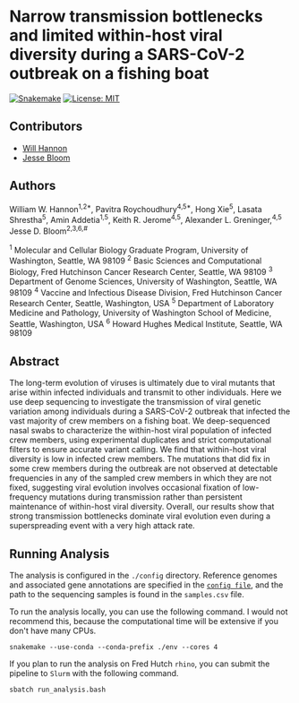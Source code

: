 # Narrow transmission bottlenecks and limited within-host viral diversity during a SARS-CoV-2 outbreak on a fishing boat

[![Snakemake](https://img.shields.io/badge/snakemake-≥5.17-brightgreen.svg)](https://snakemake.bitbucket.io)
[![License: MIT](https://img.shields.io/badge/License-MIT-yellow.svg)](https://opensource.org/licenses/MIT)

## Contributors

* [Will Hannon](https://www.linkedin.com/in/williamhannon/)
* [Jesse Bloom](https://www.fredhutch.org/en/faculty-lab-directory/bloom-jesse.html)

## Authors
William W. Hannon<sup>1,2*</sup>, Pavitra Roychoudhury<sup>4,5*</sup>, Hong Xie<sup>5</sup>, Lasata Shrestha<sup>5</sup>, Amin Addetia<sup>1,5</sup>, Keith R. Jerome<sup>4,5</sup>, Alexander L. Greninger,<sup>4,5</sup> Jesse D. Bloom<sup>2,3,6,#</sup>
 
<sup>1</sup> Molecular and Cellular Biology Graduate Program, University of Washington, Seattle, WA 98109
<sup>2</sup> Basic Sciences and Computational Biology, Fred Hutchinson Cancer Research Center, Seattle, WA 98109
<sup>3</sup> Department of Genome Sciences, University of Washington, Seattle, WA 98109
<sup>4</sup> Vaccine and Infectious Disease Division, Fred Hutchinson Cancer Research Center, Seattle, Washington, USA
<sup>5</sup> Department of Laboratory Medicine and Pathology, University of Washington School of Medicine, Seattle, Washington, USA
<sup>6</sup> Howard Hughes Medical Institute, Seattle, WA 98109

## Abstract

The long-term evolution of viruses is ultimately due to viral mutants that arise within infected individuals and transmit to other individuals. Here we use deep sequencing to investigate the transmission of viral genetic variation among individuals during a SARS-CoV-2 outbreak that infected the vast majority of crew members on a fishing boat. We deep-sequenced nasal swabs to characterize the within-host viral population of infected crew members, using experimental duplicates and strict computational filters to ensure accurate variant calling. We find that within-host viral diversity is low in infected crew members. The mutations that did fix in some crew members during the outbreak are not observed at detectable frequencies in any of the sampled crew members in which they are not fixed, suggesting viral evolution involves occasional fixation of low-frequency mutations during transmission rather than persistent maintenance of within-host viral diversity. Overall, our results show that strong transmission bottlenecks dominate viral evolution even during a superspreading event with a very high attack rate. 

## Running Analysis

The analysis is configured in the `./config` directory. Reference genomes and associated gene annotations are specified in the [`config file`](/config/config.yml), and the path to the sequencing samples is found in the `samples.csv` file.  

To run the analysis locally, you can use the following command. I would not recommend this, because the computational time will be extensive if you don't have many CPUs. 

```
snakemake --use-conda --conda-prefix ./env --cores 4
```

If you plan to run the analysis on Fred Hutch `rhino`, you can submit the pipeline to `Slurm` with the following command. 

```
sbatch run_analysis.bash
```